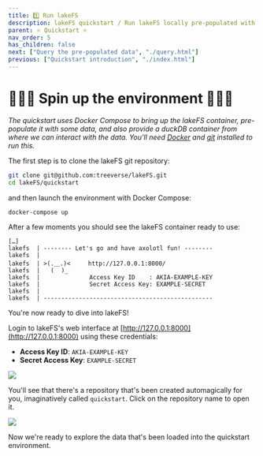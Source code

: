 ```yaml
---
title: 1️⃣ Run lakeFS
description: lakeFS quickstart / Run lakeFS locally pre-populated with a sample repository and data under Docker Compose
parent: ⭐ Quickstart ⭐
nav_order: 5
has_children: false
next: ["Query the pre-populated data", "./query.html"]
previous: ["Quickstart introduction", "./index.html"]
---
```


# 👩🏻‍💻 Spin up the environment 👨🏻‍💻

_The quickstart uses Docker Compose to bring up the lakeFS container, pre-populate it with some data, and also provide a duckDB container from where we can interact with the data. You'll need [Docker](https://docs.docker.com/get-docker/) and [git](https://git-scm.com/book/en/v2/Getting-Started-Installing-Git) installed to run this._

The first step is to clone the lakeFS git repository:

```bash
git clone git@github.com:treeverse/lakeFS.git
cd lakeFS/quickstart
```

and then launch the environment with Docker Compose:

```bash
docker-compose up
```

After a few moments you should see the lakeFS container ready to use: 

```
[…]
lakefs  | -------- Let's go and have axolotl fun! --------
lakefs  |
lakefs  | >(.＿.)<     http://127.0.0.1:8000/
lakefs  |   (  )_
lakefs  |              Access Key ID    : AKIA-EXAMPLE-KEY
lakefs  |              Secret Access Key: EXAMPLE-SECRET
lakefs  |
lakefs  | ------------------------------------------------
```

You're now ready to dive into lakeFS! 

Login to lakeFS's web interface at [http://127.0.0.1:8000](http://127.0.0.1:8000) using these credentials:

* **Access Key ID**: `AKIA-EXAMPLE-KEY`
* **Secret Access Key**: `EXAMPLE-SECRET`

![](/assets/img/quickstart/lakefs-login-screen.png)

You'll see that there's a repository that's been created automagically for you, imaginatively called `quickstart`. Click on the repository name to open it.

![](/assets/img/quickstart/repo-list.png)

Now we're ready to explore the data that's been loaded into the quickstart environment. 